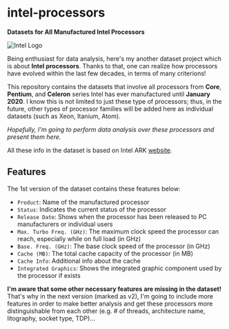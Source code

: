 # intel-processors

**Datasets for All Manufactured Intel Processors**

![Intel Logo](https://i.ibb.co/VTr09cf/intel-logo.png)

Being enthusiast for data analysis, here's my another dataset project which is about **Intel processors**. Thanks to that, one can realize how processors have evolved within the last few decades, in terms of many criterions!

This repository contains the datasets that involve all processors from **Core**, **Pentium**, and **Celeron** series Intel has ever manufactured until **January 2020**. I know this is not limited to just these type of processors; thus, in the future, other types of processor families will be added here as individual datasets (such as Xeon, Itanium, Atom).

_Hopefully, I'm going to perform data analysis over these processors and present them here._

All these info in the dataset is based on Intel ARK [website](https://ark.intel.com/content/www/tr/tr/ark.html).

## Features

The 1st version of the dataset contains these features below:

- `Product`: Name of the manufactured processor
- `Status`: Indicates the current status of the processor
- `Release Date`: Shows when the processor has been released to PC manufacturers or individual users
- `Max. Turbo Freq. (GHz)`: The maximum clock speed the processor can reach, especially while on full load (in GHz)
- `Base. Freq. (GHz)`: The base clock speed of the processor (in GHz)
- `Cache (MB)`: The total cache capacity of the processor (in MB)
- `Cache Info`: Additional info about the cache
- `Integrated Graphics`: Shows the integrated graphic component used by the processor if exists

**I'm aware that some other necessary features are missing in the dataset!** That's why in the next version (marked as v2), I'm going to include more features in order to make better analysis and get these processors more distinguishable from each other (e.g. # of threads, architecture name, litography, socket type, TDP)...
